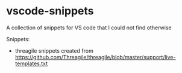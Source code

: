 # vscode-snippets


A collection of snippets for VS code that I could not find otherwise

Snippets:
- threagile snippets created from https://github.com/Threagile/threagile/blob/master/support/live-templates.txt

